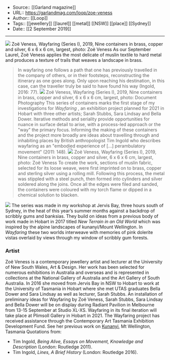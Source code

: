 ﻿
  * Source:: [[Garland magazine]]
  * URL:: https://garlandmag.com/loop/zoe-veness
  * Author:: [[Loop]]
  * Tags:: [[jewellery]] [[laurel]] [[metal]] [[NSW]] [[place]] [[Sydney]]
  * Date:: [[2 September 2019]]


* * *
[![](https://garlandmag.com/wp-content/uploads/2019/09/Veness_Wayfaring2-e1567399593549-1024x719.jpg)](https://garlandmag.com/wp-content/uploads/2019/09/Veness_Wayfaring2-e1567399593549.jpg)
Zoë Veness, Wayfaring (Series I), 2019, Nine containers in brass, copper and silver, 6 x 6 x 6 cm, largest, photo: Zoë Veness
As our September Laurel, Zoë Veness applies the most delicate of muslin textile to hard metal and produces a texture of trails that weaves a landscape in brass.
> In wayfaring one follows a path that one has previously travelled in the company of others, or in their footsteps, reconstructing the itinerary as one goes along. Only upon reaching his destination, in this case, can the traveller truly be said to have found his way (Ingold, 2016: 77).
[![](https://garlandmag.com/wp-content/uploads/2019/09/Veness_Wayfaring1-1024x683.jpg)](https://garlandmag.com/wp-content/uploads/2019/09/Veness_Wayfaring1.jpg)
Zoë Veness, Wayfaring (Series I), 2019, Nine containers in brass, copper and silver, 6 x 6 x 6 cm, largest, photo: Document Photography
This series of containers marks the first stage of my investigations for _Wayfaring_ , an exhibition project planned for 2021 in Hobart with three other artists; Sarah Stubbs, Sara Lindsay and Bella Dower. Iterative methods and seriality provide opportunities for nuance in surface detail to arise, with a process-led approach or the "way" the primary focus. Informing the making of these containers and the project more broadly are ideas about travelling through and inhabiting places by British anthropologist Tim Ingold who describes wayfaring as an "embodied experience of […] perambulatory movement" (2011: 148).
[![](https://garlandmag.com/wp-content/uploads/2019/09/Veness_Wayfaring3-1024x1024.jpg)](https://garlandmag.com/wp-content/uploads/2019/09/Veness_Wayfaring3.jpg)
Zoë Veness, Wayfaring (Series I), 2019, Nine containers in brass, copper and silver, 6 x 6 x 6 cm, largest, photo: Zoë Veness
To create the work, sections of muslin fabric, selected for its loose weave, were first imprinted on to brass, copper and sterling silver using a rolling mill. Following this process, the metal was stippled with a steel punch, then formed into cylinders and silver soldered along the joins. Once all the edges were filed and sanded, the containers were coloured with my torch flame or dipped in a chemical solution to blacken.
 
[![](https://garlandmag.com/wp-content/uploads/2019/09/Veness_workshop1-1024x746.jpg)](https://garlandmag.com/wp-content/uploads/2019/09/Veness_workshop1.jpg)
The series was made in my workshop at Jervis Bay, three hours south of Sydney, in the heat of this year’s summer months against a backdrop of scribbly gums and banksias. They build on ideas from a previous body of work made in Hobart in 2017 titled _New Terrain in an Old World_ which was inspired by the alpine landscapes of kunanyi/Mount Wellington. In _Wayfaring_ these two worlds interweave with memories of pink dolerite vistas overlaid by views through my window of scribbly gum forests.
### Artist
Zoë Veness is a contemporary jewellery artist and lecturer at the University of New South Wales, Art & Design. Her work has been selected for numerous exhibitions in Australia and overseas and is represented in collections at the National Gallery of Australia and the Art Gallery of South Australia. In 2016 she moved from Jervis Bay in NSW to Hobart to work at the University of Tasmania in Hobart where she met UTAS graduates Bella Dower and Sara Lindsay as well as lecturer, Sarah Stubbs. An installation of preliminary ideas for Wayfaring by Zoë Veness, Sarah Stubbs, Sara Lindsay and Bella Dower will be on display during Radiant Pavilion in Melbourne from 13-15 September at Studio XL-XS. Wayfaring in its final iteration will take place at Plimsoll Gallery in Hobart in 2021. The Wayfaring project has received assistance through the Contemporary Art Tasmania Exhibition Development Fund. See her previous work on [Kunanyi](https://garlandmag.com/article/new-terrain-in-an-old-world/), Mt Wellington, Tasmania
Quotations from:
  * Tim Ingold, _Being Alive, Essays on Movement, Knowledge and Description_ (London: Routledge 2011).
  * Tim Ingold, _Lines, A Brief History_ (London: Routledge 2016).


